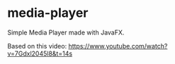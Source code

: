 # media-player

Simple Media Player made with JavaFX.

Based on this video: https://www.youtube.com/watch?v=7Gdxl2045l8&t=14s
